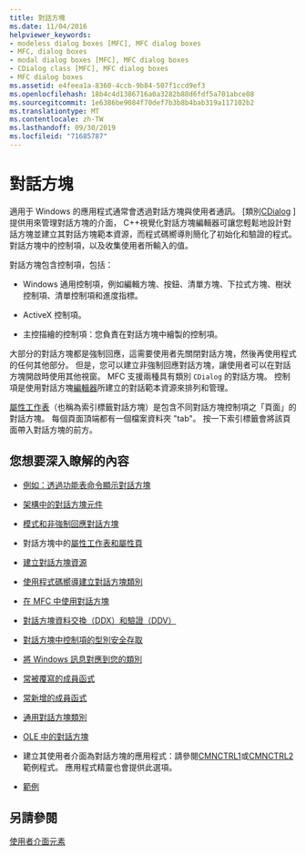 ```yaml
---
title: 對話方塊
ms.date: 11/04/2016
helpviewer_keywords:
- modeless dialog boxes [MFC], MFC dialog boxes
- MFC, dialog boxes
- modal dialog boxes [MFC], MFC dialog boxes
- CDialog class [MFC], MFC dialog boxes
- MFC dialog boxes
ms.assetid: e4feea1a-8360-4ccb-9b84-507f1ccd9ef3
ms.openlocfilehash: 18b4c4d1386716a0a3282b88d6fdf5a701abce08
ms.sourcegitcommit: 1e6386be9084f70def7b3b8b4bab319a117102b2
ms.translationtype: MT
ms.contentlocale: zh-TW
ms.lasthandoff: 09/30/2019
ms.locfileid: "71685787"
---
```

# <a name="dialog-boxes"></a>對話方塊

適用于 Windows 的應用程式通常會透過對話方塊與使用者通訊。 [類別[CDialog](../mfc/reference/cdialog-class.md) ] 提供用來管理對話方塊的介面， C++視覺化對話方塊編輯器可讓您輕鬆地設計對話方塊並建立其對話方塊範本資源，而程式碼嚮導則簡化了初始化和驗證的程式。對話方塊中的控制項，以及收集使用者所輸入的值。

對話方塊包含控制項，包括：

- Windows 通用控制項，例如編輯方塊、按鈕、清單方塊、下拉式方塊、樹狀控制項、清單控制項和進度指標。

- ActiveX 控制項。

- 主控描繪的控制項：您負責在對話方塊中繪製的控制項。

大部分的對話方塊都是強制回應，這需要使用者先關閉對話方塊，然後再使用程式的任何其他部分。 但是，您可以建立非強制回應對話方塊，讓使用者可以在對話方塊開啟時使用其他視窗。 MFC 支援兩種具有類別 `CDialog` 的對話方塊。 控制項是使用對話方塊[編輯器](../windows/dialog-editor.md)所建立的對話範本資源來排列和管理。

[屬性工作表](../mfc/property-sheets-mfc.md)（也稱為索引標籤對話方塊）是包含不同對話方塊控制項之「頁面」的對話方塊。 每個頁面頂端都有一個檔案資料夾 "tab"。 按一下索引標籤會將該頁面帶入對話方塊的前方。

## <a name="what-do-you-want-to-know-more-about"></a>您想要深入瞭解的內容

- [例如：透過功能表命令顯示對話方塊](../mfc/example-displaying-a-dialog-box-via-a-menu-command.md)

- [架構中的對話方塊元件](../mfc/dialog-box-components-in-the-framework.md)

- [模式和非強制回應對話方塊](../mfc/modal-and-modeless-dialog-boxes.md)

- 對話方塊中的[屬性工作表和屬性頁](../mfc/property-sheets-and-property-pages-mfc.md)

- [建立對話方塊資源](../mfc/creating-the-dialog-resource.md)

- [使用程式碼嚮導建立對話方塊類別](../mfc/creating-a-dialog-class-with-code-wizards.md)

- [在 MFC 中使用對話方塊](../mfc/life-cycle-of-a-dialog-box.md)

- [對話方塊資料交換（DDX）和驗證（DDV）](../mfc/dialog-data-exchange-and-validation.md)

- [對話方塊中控制項的型別安全存取](../mfc/type-safe-access-to-controls-in-a-dialog-box.md)

- [將 Windows 訊息對應到您的類別](../mfc/mapping-windows-messages-to-your-class.md)

- [常被覆寫的成員函式](../mfc/commonly-overridden-member-functions.md)

- [常新增的成員函式](../mfc/commonly-added-member-functions.md)

- [通用對話方塊類別](../mfc/common-dialog-classes.md)

- [OLE 中的對話方塊](../mfc/dialog-boxes-in-ole.md)

- 建立其使用者介面為對話方塊的應用程式：請參閱[CMNCTRL1](../overview/visual-cpp-samples.md)或[CMNCTRL2](../overview/visual-cpp-samples.md)範例程式。 應用程式精靈也會提供此選項。

- [範例](../mfc/dialog-sample-list.md)

## <a name="see-also"></a>另請參閱

[使用者介面元素](../mfc/user-interface-elements-mfc.md)

